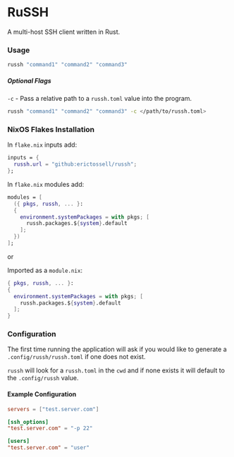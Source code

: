# RuSSH

A multi-host SSH client written in Rust.

### Usage

```bash
russh "command1" "command2" "command3"
```

##### Optional Flags

`-c` - Pass a relative path to a `russh.toml` value into the program.

```bash
russh "command1" "command2" "command3" -c </path/to/russh.toml>
```

### NixOS Flakes Installation

In `flake.nix` inputs add:

```nix
inputs = {
  russh.url = "github:erictossell/russh";
}; 
```

In `flake.nix` modules add:

```nix
modules = [
  ({ pkgs, russh, ... }: 
  {
    environment.systemPackages = with pkgs; [
      russh.packages.${system}.default
    ];
  })
];
```

or

Imported as a `module.nix`:

```nix
{ pkgs, russh, ... }: 
{
  environment.systemPackages = with pkgs; [
    russh.packages.${system}.default
  ];
}
```

### Configuration
The first time running the application will ask if you would like to generate a `.config/russh/russh.toml` if one does not exist.

`russh` will look for a `russh.toml` in the `cwd` and if none exists it will default to the `.config/russh` value. 

#### Example Configuration

```toml
servers = ["test.server.com"]

[ssh_options]
"test.server.com" = "-p 22"

[users]
"test.server.com" = "user"

```
